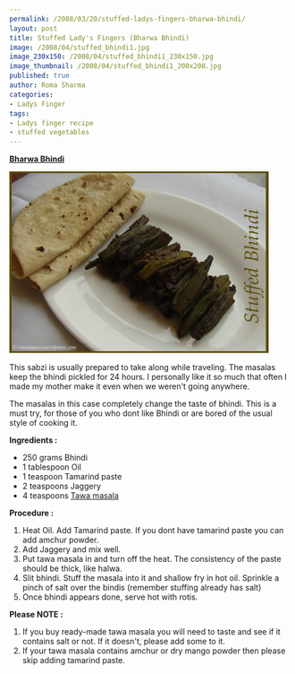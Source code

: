 ```yaml
--- 
permalink: /2008/03/20/stuffed-ladys-fingers-bharwa-bhindi/
layout: post
title: Stuffed Lady's Fingers (Bharwa Bhindi)
image: /2008/04/stuffed_bhindi1.jpg
image_230x150: /2008/04/stuffed_bhindi1_230x150.jpg
image_thumbnail: /2008/04/stuffed_bhindi1_200x200.jpg
published: true
author: Roma Sharma
categories: 
- Ladys Finger
tags:
- Ladys finger recipe
- stuffed vegetables
---
```

<span style="text-decoration:underline;"><strong>Bharwa Bhindi</strong></span>

<a href="/2008/04/stuffed_bhindi1.jpg"><img class="alignnone size-full wp-image-258" src="/2008/04/stuffed_bhindi1.jpg" alt="" width="464" height="324" /></a>

This sabzi is usually prepared to take along while traveling. The masalas keep the bhindi pickled for 24 hours. I personally like it so much that often I made my mother make it even when we weren't going anywhere.

The masalas in this case completely change the taste of bhindi. This is a must try, for those of you who dont like Bhindi or are bored of the usual style of cooking it.

<strong>Ingredients :</strong>
<ul>
	<li>250 grams Bhindi</li>
	<li>1 tablespoon Oil</li>
	<li>1 teaspoon Tamarind paste</li>
	<li>2 teaspoons Jaggery</li>
	<li>4 teaspoons <a href="http://romasharma.com/2008/03/30/tawa-masala/">Tawa masala</a></li>
</ul>
<strong>Procedure :</strong>
<ol>
	<li>Heat Oil. Add Tamarind paste. If you dont have tamarind paste you can add amchur powder.</li>
	<li>Add Jaggery and mix well.</li>
	<li>Put tawa masala in and turn off the heat. The consistency of the paste should be thick, like halwa.</li>
	<li>Slit bhindi. Stuff the masala into it and shallow fry in hot oil. Sprinkle a pinch of salt over the bindis (remember stuffing already has salt)</li>
	<li>Once bhindi appears done, serve hot with rotis.</li>
</ol>
<strong>Please NOTE :</strong>
<ol>
	<li>If you buy ready-made tawa masala you will need to taste and see if it contains salt or not. If it doesn't, please add some to it.</li>
	<li>If your tawa masala contains amchur or dry mango powder then please skip adding tamarind paste.</li>
</ol>
